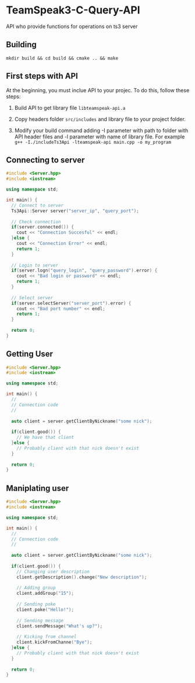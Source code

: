 # TeamSpeak3-C-Query-API
API who provide functions for operations on ts3 server

## Building
``mkdir build && cd build && cmake .. && make``

## First steps with API
At the beginning, you must inclue API to your projec.
To do this, follow these steps:

1. Build API to get library file ``libteamspeak-api.a``

2. Copy headers folder ``src/includes`` and library file to your project folder.

3. Modify your build command adding -I parameter with path to folder with API header files and -l parameter with name of library file. For example ``g++ -I./includeTs3Api -lteamspeak-api main.cpp -o my_program``

## Connecting to server
```C++
#include <Server.hpp>
#include <iostream>

using namespace std;

int main() {
  // Connect to server
  Ts3Api::Server server("server_ip", "query_port");
  
  // Check connection
  if(server.connected()) {
    cout << "Connection Succesful" << endl;
  }else {
    cout << "Connection Error" << endl;
    return 1;
  }
  
  // Login to server
  if(server.logn("query_login", "query_password").error) {
    cout << "Bad login or password" << endl;
    return 1;
  }
  
  // Select server
  if(server.selectServer("server_port").error) {
    cout << "Bad port number" << endl;
    return 1;
  }
  
  return 0;
}
```

## Getting User
```C++
#include <Server.hpp>
#include <iostream>

using namespace std;

int main() {
  //
  // Connection code
  //
  
  auto client = server.getClientByNickname("some nick");
  
  if(client.good()) {
    // We have that client
  }else {
    // Probably client with that nick doesn't exist
  }
  
  return 0;
}
```

## Maniplating user
```C++
#include <Server.hpp>
#include <iostream>

using namespace std;

int main() {
  //
  // Connection code
  //
  
  auto client = server.getClientByNickname("some nick");
  
  if(client.good()) {
    // Changing user description
    client.getDescription().change("New description");
    
    // Adding group
    client.addGroup("15");
    
    // Sending poke
    client.poke("Hello!");
    
    // Sending message
    client.sendMessage("What's up?");
    
    // Kicking from channel
    client.kickFromChanne("Bye");
  }else {
    // Probably client with that nick doesn't exist
  }
  
  return 0;
}
```


